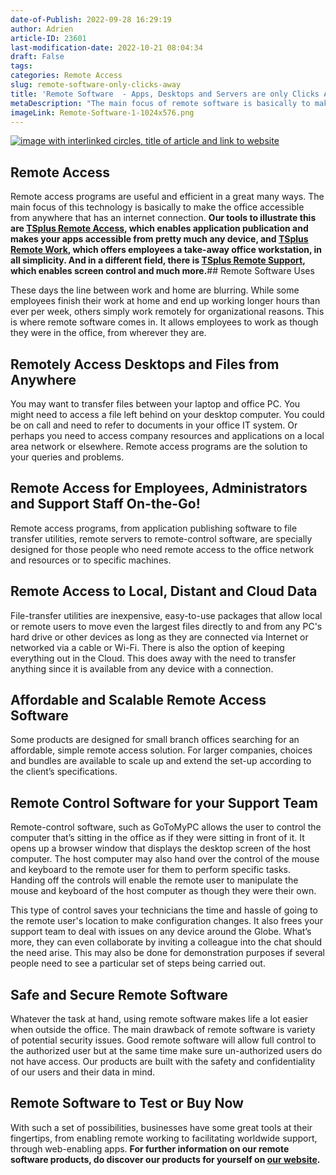 ```yaml
---
date-of-Publish: 2022-09-28 16:29:19
author: Adrien
article-ID: 23601
last-modification-date: 2022-10-21 08:04:34
draft: False
tags: 
categories: Remote Access
slug: remote-software-only-clicks-away
title: 'Remote Software  - Apps, Desktops and Servers are only Clicks Away '
metaDescription: "The main focus of remote software is basically to make the office accessible from anywhere that has an internet connection."
imageLink: Remote-Software-1-1024x576.png
---
```

[![image with interlinked circles, title of article and link to website](/images/Remote-Software-1-1024x576.png)](https://tsplus.net/) 
## Remote Access


Remote access programs are useful and efficient in a great many ways. The main focus of this technology is basically to make the office accessible from anywhere that has an internet connection. **Our tools to illustrate this are [TSplus Remote Access](https://tsplus.net/remote-access/), which enables application publication and makes your apps accessible from pretty much any device, and [TSplus Remote Work](https://tsplus.net/remote-work/), which offers employees a take-away office workstation, in all simplicity. And in a different field, there is [TSplus Remote Support](https://tsplus.net/remote-support/), which enables screen control and much more.**## Remote Software Uses


These days the line between work and home are blurring. While some employees finish their work at home and end up working longer hours than ever per week, others simply work remotely for organizational reasons. This is where remote software comes in. It allows employees to work as though they were in the office, from wherever they are.


## Remotely Access Desktops and Files from Anywhere


You may want to transfer files between your laptop and office PC. You might need to access a file left behind on your desktop computer. You could be on call and need to refer to documents in your office IT system. Or perhaps you need to access company resources and applications on a local area network or elsewhere. Remote access programs are the solution to your queries and problems.


## Remote Access for Employees, Administrators and Support Staff On-the-Go!


Remote access programs, from application publishing software to file transfer utilities, remote servers to remote-control software, are specially designed for those people who need remote access to the office network and resources or to specific machines.


## Remote Access to Local, Distant and Cloud Data


File-transfer utilities are inexpensive, easy-to-use packages that allow local or remote users to move even the largest files directly to and from any PC's hard drive or other devices as long as they are connected via Internet or networked via a cable or Wi-Fi. There is also the option of keeping everything out in the Cloud. This does away with the need to transfer anything since it is available from any device with a connection.


## Affordable and Scalable Remote Access Software


Some products are designed for small branch offices searching for an affordable, simple remote access solution. For larger companies, choices and bundles are available to scale up and extend the set-up according to the client’s specifications.


## Remote Control Software for your Support Team


Remote-control software, such as GoToMyPC allows the user to control the computer that’s sitting in the office as if they were sitting in front of it. It opens up a browser window that displays the desktop screen of the host computer. The host computer may also hand over the control of the mouse and keyboard to the remote user for them to perform specific tasks. Handing off the controls will enable the remote user to manipulate the mouse and keyboard of the host computer as though they were their own.


This type of control saves your technicians the time and hassle of going to the remote user's location to make configuration changes. It also frees your support team to deal with issues on any device around the Globe. What’s more, they can even collaborate by inviting a colleague into the chat should the need arise. This may also be done for demonstration purposes if several people need to see a particular set of steps being carried out.


## Safe and Secure Remote Software


Whatever the task at hand, using remote software makes life a lot easier when outside the office. The main drawback of remote software is variety of potential security issues. Good remote software will allow full control to the authorized user but at the same time make sure un-authorized users do not have access. Our products are built with the safety and confidentiality of our users and their data in mind.


## Remote Software to Test or Buy Now


With such a set of possibilities, businesses have some great tools at their fingertips, from enabling remote working to facilitating worldwide support, through web-enabling apps. **For further information on our remote software products, do discover our products for yourself on [our website](https://tsplus.net/).**


